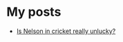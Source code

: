 # My posts

* [Is Nelson in cricket really unlucky?](https://siddharths.substack.com/p/is-nelson-in-cricket-really-unlucky)

